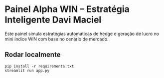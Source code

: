 
# Painel Alpha WIN – Estratégia Inteligente Davi Maciel

Este painel simula estratégias automáticas de hedge e geração de lucro no mini índice WIN com base no cenário de mercado.

## Rodar localmente
```
pip install -r requirements.txt
streamlit run app.py
```
